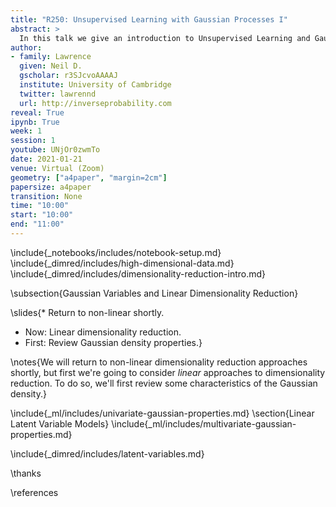 ```yaml
---
title: "R250: Unsupervised Learning with Gaussian Processes I"
abstract: >
  In this talk we give an introduction to Unsupervised Learning and Gaussian processes for students who are interested in working with Unsupervised GPs for the the R250 module. 
author:
- family: Lawrence
  given: Neil D.
  gscholar: r3SJcvoAAAAJ
  institute: University of Cambridge
  twitter: lawrennd
  url: http://inverseprobability.com
reveal: True
ipynb: True
week: 1
session: 1
youtube: UNjOr0zwmTo
date: 2021-01-21
venue: Virtual (Zoom)
geometry: ["a4paper", "margin=2cm"]
papersize: a4paper
transition: None
time: "10:00"
start: "10:00"
end: "11:00"
---
```


\include{_notebooks/includes/notebook-setup.md}
\include{_dimred/includes/high-dimensional-data.md}
\include{_dimred/includes/dimensionality-reduction-intro.md}

\subsection{Gaussian Variables and Linear Dimensionality Reduction}

\slides{* Return to non-linear shortly.
* Now: Linear dimensionality reduction.
* First: Review Gaussian density properties.}

\notes{We will return to non-linear dimensionality reduction approaches shortly, but first we're going to consider *linear* approaches to dimensionality reduction. To do so, we'll first review some characteristics of the Gaussian density.}

\include{_ml/includes/univariate-gaussian-properties.md}
\section{Linear Latent Variable Models}
\include{_ml/includes/multivariate-gaussian-properties.md}

\include{_dimred/includes/latent-variables.md}

\thanks

\references

